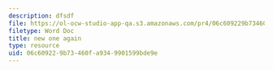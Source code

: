 ```yaml
---
description: dfsdf
file: https://ol-ocw-studio-app-qa.s3.amazonaws.com/pr4/06c609229b73460fa9349901599bde9e_loki.gif
filetype: Word Doc
title: new one again
type: resource
uid: 06c60922-9b73-460f-a934-9901599bde9e
---
```

